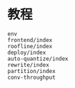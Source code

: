 # 教程

```{toctree}
env
frontend/index
roofline/index
deploy/index
auto-quantize/index
rewrite/index
partition/index
conv-throughput
```
